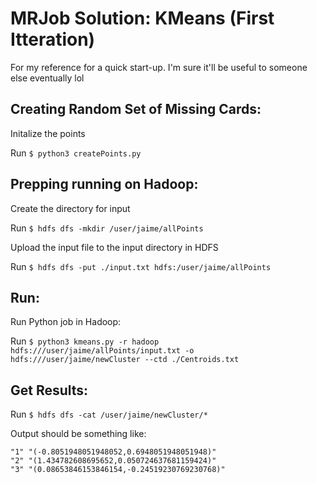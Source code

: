 # MRJob Solution: KMeans (First Itteration)

For my reference for a quick start-up. I'm sure it'll be useful to someone else eventually lol

## Creating Random Set of Missing Cards:

Initalize the points

Run `$ python3 createPoints.py`

## Prepping running on Hadoop:

Create the directory for input

Run `$ hdfs dfs -mkdir /user/jaime/allPoints`

Upload the input file to the input directory in HDFS

Run `$ hdfs dfs -put ./input.txt hdfs:/user/jaime/allPoints`


## Run:
Run Python job in Hadoop:

Run `$ python3 kmeans.py -r hadoop hdfs:///user/jaime/allPoints/input.txt -o hdfs:///user/jaime/newCluster --ctd ./Centroids.txt`


## Get Results:
Run `$ hdfs dfs -cat /user/jaime/newCluster/*`

Output should be something like:
```
"1"	"(-0.8051948051948052,0.6948051948051948)"
"2"	"(1.434782608695652,0.050724637681159424)"
"3"	"(0.08653846153846154,-0.24519230769230768)"
```